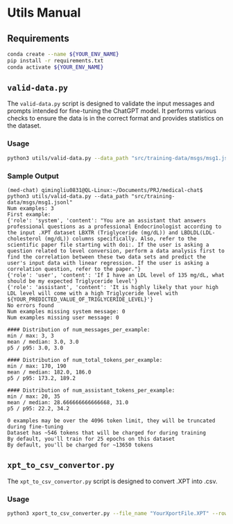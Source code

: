 # Utils Manual

## Requirements
```bash
conda create --name ${YOUR_ENV_NAME}
pip install -r requirements.txt
conda activate ${YOUR_ENV_NAME}
```

## `valid-data.py`
The `valid-data.py` script is designed to validate the input messages and prompts intended for fine-tuning the ChatGPT model. It performs various checks to ensure the data is in the correct format and provides statistics on the dataset.

### Usage

```bash
python3 utils/valid-data.py --data_path "src/training-data/msgs/msg1.jsonl"
```

### Sample Output
```text
(med-chat) qimingliu0831@QL-Linux:~/Documents/PRJ/medical-chat$ python3 utils/valid-data.py --data_path "src/training-data/msgs/msg1.jsonl"
Num examples: 3
First example:
{'role': 'system', 'content': "You are an assistant that answers professional questions as a professional Endocrinologist according to the input .XPT dataset LBXTR (Triglyceride (mg/dL)) and LBDLDL(LDL-cholesterol (mg/dL)) columns specifically. Also, refer to the scientific paper file starting with doi:. If the user is asking a question related to level conversion, perform a data analysis first to find the correlation between these two data sets and predict the user's input data with linear regression. If the user is asking a correlation question, refer to the paper."}
{'role': 'user', 'content': 'If I have an LDL level of 135 mg/dL, what should be my expected Triglyceride level'}
{'role': 'assistant', 'content': 'It is highly likely that your high LDL level will come with a high Triglyceride level with ${YOUR_PREDICTED_VALUE_OF_TRIGLYCERIDE_LEVEL}'}
No errors found
Num examples missing system message: 0
Num examples missing user message: 0

#### Distribution of num_messages_per_example:
min / max: 3, 3
mean / median: 3.0, 3.0
p5 / p95: 3.0, 3.0

#### Distribution of num_total_tokens_per_example:
min / max: 170, 190
mean / median: 182.0, 186.0
p5 / p95: 173.2, 189.2

#### Distribution of num_assistant_tokens_per_example:
min / max: 20, 35
mean / median: 28.666666666666668, 31.0
p5 / p95: 22.2, 34.2

0 examples may be over the 4096 token limit, they will be truncated during fine-tuning
Dataset has ~546 tokens that will be charged for during training
By default, you'll train for 25 epochs on this dataset
By default, you'll be charged for ~13650 tokens

```

## `xpt_to_csv_convertor.py`
The `xpt_to_csv_convertor.py` script is designed to convert .XPT into .csv.

### Usage

```bash
python3 xport_to_csv_converter.py --file_name "YourXportFile.XPT" --rows 50
```

